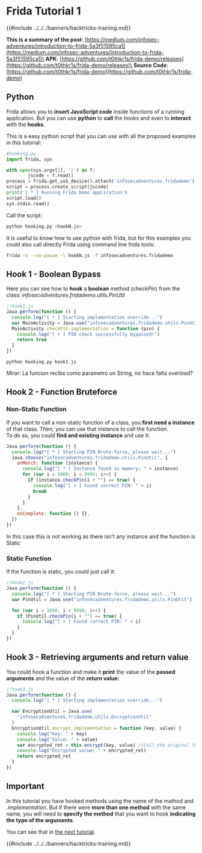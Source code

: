 # Frida Tutorial 1

{{#include ../../../banners/hacktricks-training.md}}


**This is a summary of the post**: [https://medium.com/infosec-adventures/introduction-to-frida-5a3f51595ca1](https://medium.com/infosec-adventures/introduction-to-frida-5a3f51595ca1)\
**APK**: [https://github.com/t0thkr1s/frida-demo/releases](https://github.com/t0thkr1s/frida-demo/releases)\
**Source Code**: [https://github.com/t0thkr1s/frida-demo](https://github.com/t0thkr1s/frida-demo)

## Python

Frida allows you to **insert JavaScript code** inside functions of a running application. But you can use **python** to **call** the hooks and even to **interact** with the **hooks**.

This is a easy python script that you can use with all the proposed examples in this tutorial:

```python
#hooking.py
import frida, sys

with open(sys.argv[1], 'r') as f:
        jscode = f.read()
process = frida.get_usb_device().attach('infosecadventures.fridademo')
script = process.create_script(jscode)
print('[ * ] Running Frida Demo application')
script.load()
sys.stdin.read()
```

Call the script:

```bash
python hooking.py <hookN.js>
```

It is useful to know how to use python with frida, but for this examples you could also call directly Frida using command line frida tools:

```bash
frida -U --no-pause -l hookN.js -f infosecadventures.fridademo
```

## Hook 1 - Boolean Bypass

Here you can see how to **hook** a **boolean** method (_checkPin_) from the class: _infosecadventures.fridademo.utils.PinUtil_

```javascript
//hook1.js
Java.perform(function () {
  console.log("[ * ] Starting implementation override...")
  var MainActivity = Java.use("infosecadventures.fridademo.utils.PinUtil")
  MainActivity.checkPin.implementation = function (pin) {
    console.log("[ + ] PIN check successfully bypassed!")
    return true
  }
})
```

```
python hooking.py hook1.js
```

Mirar: La funcion recibe como parametro un String, no hace falta overload?

## Hook 2 - Function Bruteforce

### Non-Static Function

If you want to call a non-static function of a class, you **first need a instance** of that class. Then, you can use that instance to call the function.\
To do so, you could **find and existing instance** and use it:

```javascript
Java.perform(function () {
  console.log("[ * ] Starting PIN Brute-force, please wait...")
  Java.choose("infosecadventures.fridademo.utils.PinUtil", {
    onMatch: function (instance) {
      console.log("[ * ] Instance found in memory: " + instance)
      for (var i = 1000; i < 9999; i++) {
        if (instance.checkPin(i + "") == true) {
          console.log("[ + ] Found correct PIN: " + i)
          break
        }
      }
    },
    onComplete: function () {},
  })
})
```

In this case this is not working as there isn't any instance and the function is Static

### Static Function

If the function is static, you could just call it:

```javascript
//hook2.js
Java.perform(function () {
  console.log("[ * ] Starting PIN Brute-force, please wait...")
  var PinUtil = Java.use("infosecadventures.fridademo.utils.PinUtil")

  for (var i = 1000; i < 9999; i++) {
    if (PinUtil.checkPin(i + "") == true) {
      console.log("[ + ] Found correct PIN: " + i)
    }
  }
})
```

## Hook 3 - Retrieving arguments and return value

You could hook a function and make it **print** the value of the **passed arguments** and the value of the **return value:**

```javascript
//hook3.js
Java.perform(function () {
  console.log("[ * ] Starting implementation override...")

  var EncryptionUtil = Java.use(
    "infosecadventures.fridademo.utils.EncryptionUtil"
  )
  EncryptionUtil.encrypt.implementation = function (key, value) {
    console.log("Key: " + key)
    console.log("Value: " + value)
    var encrypted_ret = this.encrypt(key, value) //Call the original function
    console.log("Encrypted value: " + encrypted_ret)
    return encrypted_ret
  }
})
```

## Important

In this tutorial you have hooked methods using the name of the mathod and _.implementation_. But if there were **more than one method** with the same name, you will need to **specify the method** that you want to hook **indicating the type of the arguments**.

You can see that in [the next tutorial](frida-tutorial-2.md).


{{#include ../../../banners/hacktricks-training.md}}




